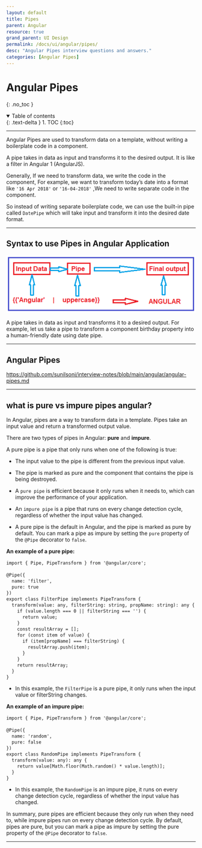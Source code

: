 ```yaml
---
layout: default
title: Pipes
parent: Angular
resource: true
grand_parent: UI Design
permalink: /docs/ui/angular/pipes/
desc: "Angular Pipes interview questions and answers."
categories: [Angular Pipes]
---
```


# Angular Pipes
{: .no_toc }

<details open markdown="block">
  <summary>
    Table of contents
  </summary>
  {: .text-delta }
1. TOC
{:toc}
</details>

---

Angular Pipes are used to transform data on a template, without writing a boilerplate code in a component.

A pipe takes in data as input and transforms it to the desired output. It is like a filter in Angular 1 (AngularJS).

Generally, If we need to transform data, we write the code in the component, For example, we want to transform today’s date into a format like `'16 Apr 2018'` or `'16-04-2018'`
,We need to write separate code in the component.

So instead of writing separate boilerplate code, we can use the built-in pipe called `DatePipe` which will take input and transform it into the desired date format.

---

##  Syntax to use Pipes in Angular Application

<img src="images/anular-pipes.png" width="600"/>


A pipe takes in data as input and transforms it to a desired output. For example, let us take a pipe to transform a component birthday property into a human-friendly date using date pipe.


---

##  Angular Pipes

https://github.com/sunilsoni/interview-notes/blob/main/angular/angular-pipes.md

---

## what is pure vs impure pipes angular?

In Angular, pipes are a way to transform data in a template. Pipes take an input value and return a transformed output value.

There are two types of pipes in Angular: **pure** and **impure**.

A pure pipe is a pipe that only runs when one of the following is true:

* The input value to the pipe is different from the previous input value.

* The pipe is marked as pure and the component that contains the pipe is being destroyed.


* A `pure pipe` is efficient because it only runs when it needs to, which can improve the performance of your application.

* An `impure pipe` is a pipe that runs on every change detection cycle, regardless of whether the input value has changed.

* A pure pipe is the default in Angular, and the pipe is marked as pure by default. You can mark a pipe as impure by setting the `pure` property of the `@Pipe` decorator to `false`.

**An example of a pure pipe:**

```log
import { Pipe, PipeTransform } from '@angular/core';

@Pipe({
  name: 'filter',
  pure: true
})
export class FilterPipe implements PipeTransform {
  transform(value: any, filterString: string, propName: string): any {
    if (value.length === 0 || filterString === '') {
      return value;
    }
    const resultArray = [];
    for (const item of value) {
      if (item[propName] === filterString) {
        resultArray.push(item);
      }
    }
    return resultArray;
  }
}

```
* In this example, the `FilterPipe` is a pure pipe, it only runs when the input value or filterString changes.

**An example of an impure pipe:**

```log
import { Pipe, PipeTransform } from '@angular/core';

@Pipe({
  name: 'random',
  pure: false
})
export class RandomPipe implements PipeTransform {
  transform(value: any): any {
    return value[Math.floor(Math.random() * value.length)];
  }
}

```
* In this example, the `RandomPipe` is an impure pipe, it runs on every change detection cycle, regardless of whether the input value has changed.

In summary, pure pipes are efficient because they only run when they need to, while impure pipes run on every change detection cycle. By default, pipes are pure, but you can mark a pipe as impure by setting the pure property of the `@Pipe` decorator to `false`.

---